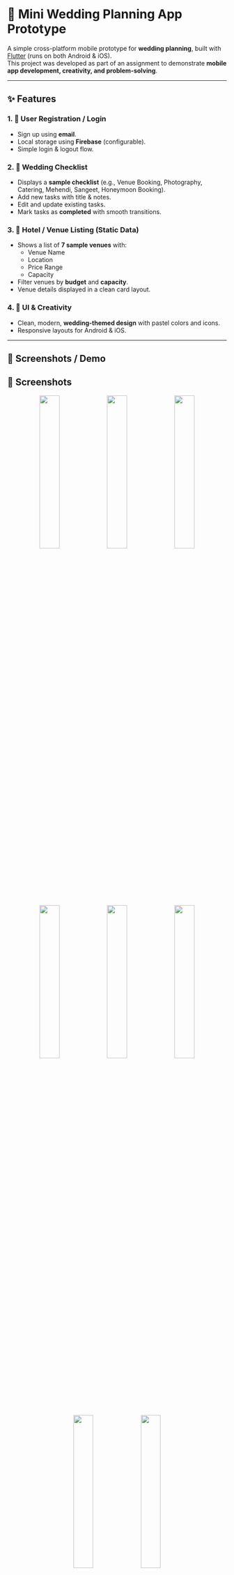 # 💍 Mini Wedding Planning App Prototype

A simple cross-platform mobile prototype for **wedding planning**, built with [Flutter](https://flutter.dev/) (runs on both Android & iOS).  
This project was developed as part of an assignment to demonstrate **mobile app development, creativity, and problem-solving**.

---

## ✨ Features

### 1. 🔑 User Registration / Login
- Sign up using **email**.
- Local storage using **Firebase** (configurable).
- Simple login & logout flow.

### 2. 📝 Wedding Checklist
- Displays a **sample checklist** (e.g., Venue Booking, Photography, Catering, Mehendi, Sangeet, Honeymoon Booking).
- Add new tasks with title & notes.
- Edit and update existing tasks.
- Mark tasks as **completed** with smooth transitions.

### 3. 🏨 Hotel / Venue Listing (Static Data)
- Shows a list of **7 sample venues** with:
  - Venue Name  
  - Location  
  - Price Range  
  - Capacity  
- Filter venues by **budget** and **capacity**.
- Venue details displayed in a clean card layout.

### 4. 🎨 UI & Creativity
- Clean, modern, **wedding-themed design** with pastel colors and icons.
- Responsive layouts for Android & iOS.

---

## 📱 Screenshots / Demo
## 📱 Screenshots

<div align="center">

  <img src="https://github.com/user-attachments/assets/5c2a902d-5a04-47dc-a633-326db06de025" width="30%" />
  <img src="https://github.com/user-attachments/assets/d19edf38-5050-4efc-9582-935733a7e9cc" width="30%" />
  <img src="https://github.com/user-attachments/assets/212472b8-edb6-45e8-9c9c-889e79edb3c6" width="30%" />

  <br/>

  <img src="https://github.com/user-attachments/assets/dca3df81-7f01-4a9b-9da9-45e8bbfa3874" width="30%" />
  <img src="https://github.com/user-attachments/assets/da8a7806-64b7-49d2-89ce-d420ea2a09af" width="30%" />
  <img src="https://github.com/user-attachments/assets/27afc357-6b5c-403d-87c8-a223992101d5" width="30%" />

  <br/>

  <img src="https://github.com/user-attachments/assets/f9aea748-e983-4b4f-9078-ab35cbecece2" width="30%" />
  <img src="https://github.com/user-attachments/assets/90661e4c-fa37-4da9-a9ec-c325d34dbf6b" width="30%" />

</div>

---

## 🛠️ Tech Stack
- **Flutter / Dart** (cross-platform development)
- **State Management:** GetX
- **Local Storage:**SharedPreferences and Firebase
- **UI Assets:** Material Icons, custom illustrations
